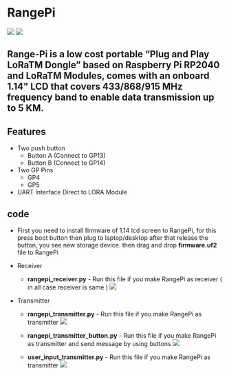 # RangePi
<img src= "https://github.com/sbcshop/RangePi/blob/main/images/img1.jpg" />
<img src= "https://github.com/sbcshop/RangePi/blob/main/images/img2.jpg" />

## Range-Pi is a low cost portable “Plug and Play LoRaTM Dongle” based on Raspberry Pi RP2040 and  LoRaTM Modules, comes with an onboard 1.14" LCD that covers 433/868/915 MHz frequency band to enable data transmission up to 5 KM.

## Features
  * Two push button
    * Button A (Connect to GP13)
    * Button B (Connect to GP14)  
  * Two GP Pins
    * GP4
    * GP5
  * UART Interface Direct to LORA Module

## code
* First you need to install firmware of 1.14 lcd screen to RangePi, for this press boot button then plug to laptop/desktop after that release the button, you see new        storage device. then drag and drop **firmware.uf2** file to RangePi

* Receiver
  * **rangepi_receiver.py** - Run this file if you make RangePi as receiver ( in all case receiver is same ) 
    <img src = "https://github.com/sbcshop/RangePi/blob/main/images/img6.JPG" />
 
* Transmitter  
  * **rangepi_transmitter.py** - Run this file if you make RangePi as transmitter 
    <img src = "https://github.com/sbcshop/RangePi/blob/main/images/img5.JPG" />
  
  * **rangepi_transmitter_button.py** - Run this file if you make RangePi as transmitter and send message by using buttons
    <img src = "https://github.com/sbcshop/RangePi/blob/main/images/img4.JPG" />
    
  * **user_input_transmitter.py** - Run this file if you make RangePi as transmitter
    <img src = "https://github.com/sbcshop/RangePi/blob/main/images/img3.JPG" />


  



